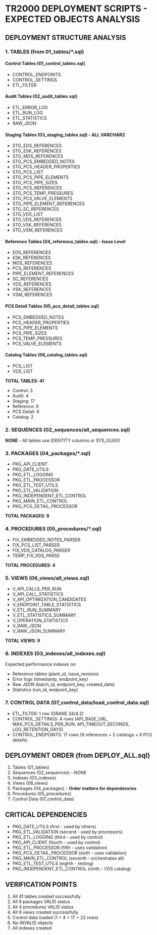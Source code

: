 # TR2000 DEPLOYMENT SCRIPTS - EXPECTED OBJECTS ANALYSIS

## DEPLOYMENT STRUCTURE ANALYSIS

### 1. TABLES (from 01_tables/*.sql)

#### Control Tables (01_control_tables.sql)
- CONTROL_ENDPOINTS
- CONTROL_SETTINGS  
- ETL_FILTER

#### Audit Tables (02_audit_tables.sql)
- ETL_ERROR_LOG
- ETL_RUN_LOG
- ETL_STATISTICS
- RAW_JSON

#### Staging Tables (03_staging_tables.sql) - ALL VARCHAR2
- STG_EDS_REFERENCES
- STG_ESK_REFERENCES
- STG_MDS_REFERENCES
- STG_PCS_EMBEDDED_NOTES
- STG_PCS_HEADER_PROPERTIES
- STG_PCS_LIST
- STG_PCS_PIPE_ELEMENTS
- STG_PCS_PIPE_SIZES
- STG_PCS_REFERENCES
- STG_PCS_TEMP_PRESSURES
- STG_PCS_VALVE_ELEMENTS
- STG_PIPE_ELEMENT_REFERENCES
- STG_SC_REFERENCES
- STG_VDS_LIST
- STG_VDS_REFERENCES
- STG_VSK_REFERENCES
- STG_VSM_REFERENCES

#### Reference Tables (04_reference_tables.sql) - Issue Level
- EDS_REFERENCES
- ESK_REFERENCES
- MDS_REFERENCES
- PCS_REFERENCES
- PIPE_ELEMENT_REFERENCES
- SC_REFERENCES
- VDS_REFERENCES
- VSK_REFERENCES
- VSM_REFERENCES

#### PCS Detail Tables (05_pcs_detail_tables.sql) 
- PCS_EMBEDDED_NOTES
- PCS_HEADER_PROPERTIES
- PCS_PIPE_ELEMENTS
- PCS_PIPE_SIZES
- PCS_TEMP_PRESSURES
- PCS_VALVE_ELEMENTS

#### Catalog Tables (06_catalog_tables.sql)
- PCS_LIST
- VDS_LIST

**TOTAL TABLES: 41**
- Control: 3
- Audit: 4  
- Staging: 17
- Reference: 9
- PCS Detail: 6
- Catalog: 2

### 2. SEQUENCES (02_sequences/all_sequences.sql)
**NONE** - All tables use IDENTITY columns or SYS_GUID()

### 3. PACKAGES (04_packages/*.sql)
- PKG_API_CLIENT
- PKG_DATE_UTILS
- PKG_ETL_LOGGING
- PKG_ETL_PROCESSOR
- PKG_ETL_TEST_UTILS
- PKG_ETL_VALIDATION
- PKG_INDEPENDENT_ETL_CONTROL
- PKG_MAIN_ETL_CONTROL
- PKG_PCS_DETAIL_PROCESSOR

**TOTAL PACKAGES: 9**

### 4. PROCEDURES (05_procedures/*.sql)
- FIX_EMBEDDED_NOTES_PARSER
- FIX_PCS_LIST_PARSER
- FIX_VDS_CATALOG_PARSER
- TEMP_FIX_VDS_PARSE

**TOTAL PROCEDURES: 4**

### 5. VIEWS (06_views/all_views.sql)
- V_API_CALLS_PER_RUN
- V_API_CALL_STATISTICS  
- V_API_OPTIMIZATION_CANDIDATES
- V_ENDPOINT_TABLE_STATISTICS
- V_ETL_RUN_SUMMARY
- V_ETL_STATISTICS_SUMMARY
- V_OPERATION_STATISTICS
- V_RAW_JSON
- V_RAW_JSON_SUMMARY

**TOTAL VIEWS: 9**

### 6. INDEXES (03_indexes/all_indexes.sql)
Expected performance indexes on:
- Reference tables (plant_id, issue_revision)
- Error logs (timestamp, endpoint_key)
- Raw JSON (batch_id, endpoint_key, created_date)
- Statistics (run_id, endpoint_key)

### 7. CONTROL DATA (07_control_data/load_control_data.sql)
- ETL_FILTER: 1 row (GRANE 34/4.2)
- CONTROL_SETTINGS: 4 rows (API_BASE_URL, MAX_PCS_DETAILS_PER_RUN, API_TIMEOUT_SECONDS, LOG_RETENTION_DAYS)
- CONTROL_ENDPOINTS: 17 rows (9 references + 2 catalogs + 6 PCS details)

## DEPLOYMENT ORDER (from DEPLOY_ALL.sql)
1. Tables (01_tables)
2. Sequences (02_sequences) - NONE
3. Indexes (03_indexes)  
4. Views (06_views)
5. Packages (04_packages) - **Order matters for dependencies**
6. Procedures (05_procedures)
7. Control Data (07_control_data)

## CRITICAL DEPENDENCIES
- PKG_DATE_UTILS (first - used by others)
- PKG_ETL_VALIDATION (second - used by processors)
- PKG_ETL_LOGGING (third - used by control)
- PKG_API_CLIENT (fourth - used by control)
- PKG_ETL_PROCESSOR (fifth - uses validation)
- PKG_PCS_DETAIL_PROCESSOR (sixth - uses validation)
- PKG_MAIN_ETL_CONTROL (seventh - orchestrates all)
- PKG_ETL_TEST_UTILS (eighth - testing)
- PKG_INDEPENDENT_ETL_CONTROL (ninth - VDS catalog)

## VERIFICATION POINTS
1. All 41 tables created successfully
2. All 9 packages VALID status
3. All 4 procedures VALID status  
4. All 9 views created successfully
5. Control data loaded (1 + 4 + 17 = 22 rows)
6. No INVALID objects
7. All indexes created